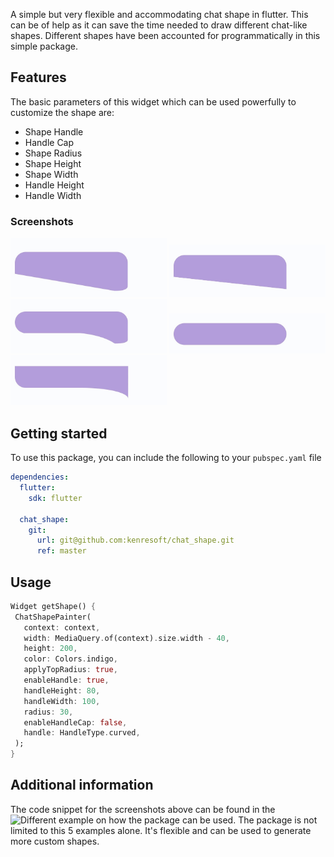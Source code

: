 <!--
This README describes the package. If you publish this package to pub.dev,
this README's contents appear on the landing page for your package.

For information about how to write a good package README, see the guide for
[writing package pages](https://dart.dev/guides/libraries/writing-package-pages).

For general information about developing packages, see the Dart guide for
[creating packages](https://dart.dev/guides/libraries/create-library-packages)
and the Flutter guide for
[developing packages and plugins](https://flutter.dev/developing-packages).
-->

A simple but very flexible and accommodating chat shape in flutter.
This can be of help as it can save the time needed to draw different chat-like shapes.
Different shapes have been accounted for programmatically in this simple package.

## Features

The basic parameters of this widget which can be used powerfully to customize the shape are:

- Shape Handle
- Handle Cap
- Shape Radius
- Shape Height
- Shape Width
- Handle Height
- Handle Width

### Screenshots

<img src="screenshots/shape_1.jpg" width="250" title="Shape 1" alt="Straight handle with cap"/>
<img src="screenshots/shape_2.jpg" width="250" title="Shape 2" alt="Straight handle with no cap"/>
<img src="screenshots/shape_3.jpg" width="250" title="Shape 3" alt="Curve handle with cap"/>
<img src="screenshots/shape_4.jpg" width="250" title="Shape 4" alt="No handle and no cap"/>
<img src="screenshots/shape_5.jpg" width="250" title="Shape 5" alt="Curve handle with no cap"/>

## Getting started

To use this package, you can include the following to your `pubspec.yaml` file
```yaml
dependencies:
  flutter:
    sdk: flutter

  chat_shape:
    git:
      url: git@github.com:kenresoft/chat_shape.git
      ref: master
```

## Usage

 ```dart
Widget getShape() {
  ChatShapePainter(
    context: context,
    width: MediaQuery.of(context).size.width - 40,
    height: 200,
    color: Colors.indigo,
    applyTopRadius: true,
    enableHandle: true,
    handleHeight: 80,
    handleWidth: 100,
    radius: 30,
    enableHandleCap: false,
    handle: HandleType.curved,
  );
}
 ```

## Additional information

The code snippet for the screenshots above can be found in the ![Different example on how the package can be used.](/example "Example directory")
The package is not limited to this 5 examples alone. It's flexible and can be used to generate more custom shapes.
